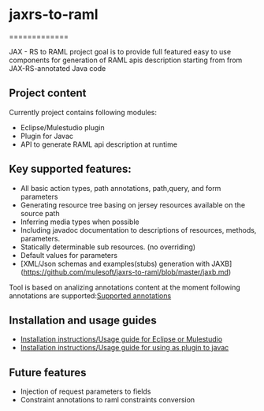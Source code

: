 # jaxrs-to-raml
=============

JAX - RS to RAML project goal is to provide full featured easy to use components for generation of RAML apis description starting from from JAX-RS-annotated Java code

## Project content
Currently project contains following modules:

- Eclipse/Mulestudio plugin
- Plugin for Javac
- API to generate RAML api description at runtime

## Key supported features:
 * All basic action types, path annotations, path,query, and form parameters
 * Generating resource tree basing on jersey resources available on the source path
 * Inferring media types when possible
 * Including javadoc documentation to descriptions of resources, methods, parameters.
 * Statically determinable sub resources. (no overriding)
 * Default values for parameters
 * [XML/Json schemas and examples(stubs) generation with JAXB] (https://github.com/mulesoft/jaxrs-to-raml/blob/master/jaxb.md)

Tool is based on analizing annotations content  at the moment following annotations are supported:[Supported annotations](https://github.com/mulesoft/jaxrs-to-raml/blob/master/annotations.md)



## Installation and usage guides

- [Installation instructions/Usage guide for Eclipse or Mulestudio](https://github.com/mulesoft/jaxrs-to-raml/blob/master/install.md)
- [Installation instructions/Usage guide for using as plugin to javac](https://github.com/mulesoft/jaxrs-to-raml/blob/master/javac.md)


## Future features
  * Injection of request parameters to fields
  * Constraint annotations to raml constraints conversion

